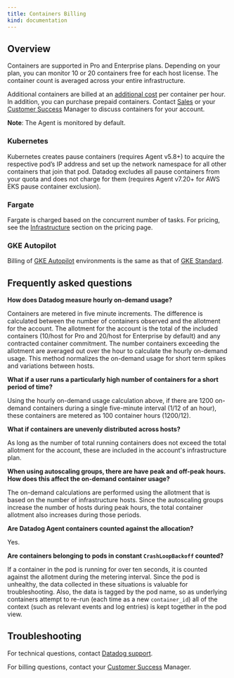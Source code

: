 ```yaml
---
title: Containers Billing
kind: documentation
---
```


## Overview

Containers are supported in Pro and Enterprise plans. Depending on your plan, you can monitor 10 or 20 containers free for each host license. The container count is averaged across your entire infrastructure.

Additional containers are billed at an [additional cost][1] per container per hour. In addition, you can purchase prepaid containers. Contact [Sales][2] or your [Customer Success][3] Manager to discuss containers for your account.

**Note**: The Agent is monitored by default.

### Kubernetes

Kubernetes creates pause containers (requires Agent v5.8+) to acquire the respective pod’s IP address and set up the network namespace for all other containers that join that pod. Datadog excludes all pause containers from your quota and does not charge for them (requires Agent v7.20+ for AWS EKS pause container exclusion). 

### Fargate

Fargate is charged based on the concurrent number of tasks. For pricing, see the [Infrastructure][4] section on the pricing page.

### GKE Autopilot

Billing of [GKE Autopilot][5] environments is the same as that of [GKE Standard][6].

## Frequently asked questions

**How does Datadog measure hourly on-demand usage?**

Containers are metered in five minute increments. The difference is calculated between the number of containers observed and the allotment for the account. The allotment for the account is the total of the included containers (10/host for Pro and 20/host for Enterprise by default) and any contracted container commitment. The number containers exceeding the allotment are averaged out over the hour to calculate the hourly on-demand usage. This method normalizes the on-demand usage for short term spikes and variations between hosts.

**What if a user runs a particularly high number of containers for a short period of time?**

Using the hourly on-demand usage calculation above, if there are 1200 on-demand containers during a single five-minute interval (1/12 of an hour), these containers are metered as 100 container hours (1200/12).

**What if containers are unevenly distributed across hosts?**

As long as the number of total running containers does not exceed the total allotment for the account, these are included in the account's infrastructure plan.

**When using autoscaling groups, there are have peak and off-peak hours. How does this affect the on-demand container usage?**

The on-demand calculations are performed using the allotment that is based on the number of infrastructure hosts. Since the autoscaling groups increase the number of hosts during peak hours, the total container allotment also increases during those periods.

**Are Datadog Agent containers counted against the allocation?**

Yes.

**Are containers belonging to pods in constant `CrashLoopBackoff` counted?**

If a container in the pod is running for over ten seconds, it is counted against the allotment during the metering interval. Since the pod is unhealthy, the data collected in these situations is valuable for troubleshooting. Also, the data is tagged by the pod name, so as underlying containers attempt to re-run (each time as a new `container_id`) all of the context (such as relevant events and log entries) is kept together in the pod view.


## Troubleshooting

For technical questions, contact [Datadog support][7].

For billing questions, contact your [Customer Success][3] Manager.

[1]: https://www.datadoghq.com/pricing/#tab-faq-infrastructure
[2]: mailto:sales@datadoghq.com
[3]: mailto:success@datadoghq.com
[4]: https://www.datadoghq.com/pricing/#section-infra
[5]: /agent/kubernetes/distributions/?tab=helm#autopilot
[6]: /integrations/google_kubernetes_engine/
[7]: /help/
